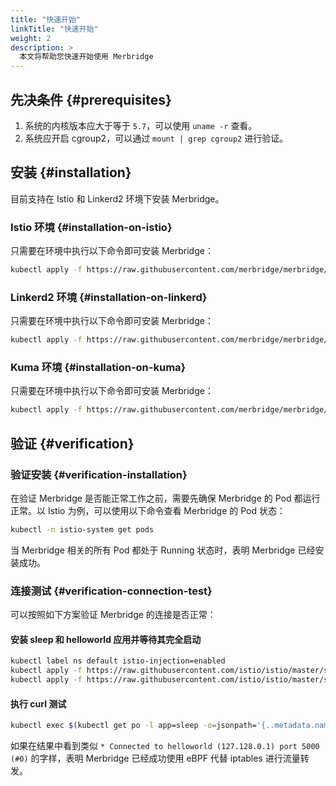 ```yaml
---
title: "快速开始"
linkTitle: "快速开始"
weight: 2
description: >
  本文将帮助您快速开始使用 Merbridge
---
```


## 先决条件 {#prerequisites}

1. 系统的内核版本应大于等于 `5.7`，可以使用 `uname -r` 查看。
1. 系统应开启 cgroup2，可以通过 `mount | grep cgroup2` 进行验证。

## 安装 {#installation}

目前支持在 Istio 和 Linkerd2 环境下安装 Merbridge。

### Istio 环境 {#installation-on-istio}

只需要在环境中执行以下命令即可安装 Merbridge：

```bash
kubectl apply -f https://raw.githubusercontent.com/merbridge/merbridge/main/deploy/all-in-one.yaml
```

### Linkerd2 环境 {#installation-on-linkerd}

只需要在环境中执行以下命令即可安装 Merbridge：

```bash
kubectl apply -f https://raw.githubusercontent.com/merbridge/merbridge/main/deploy/all-in-one-linkerd.yaml
```

### Kuma 环境 {#installation-on-kuma}

只需要在环境中执行以下命令即可安装 Merbridge：

```bash
kubectl apply -f https://raw.githubusercontent.com/merbridge/merbridge/main/deploy/all-in-one-kuma.yaml
```

## 验证 {#verification}

### 验证安装 {#verification-installation}

在验证 Merbridge 是否能正常工作之前，需要先确保 Merbridge 的 Pod 都运行正常。以 Istio 为例，可以使用以下命令查看 Merbridge 的 Pod 状态：

```bash
kubectl -n istio-system get pods
```

当 Merbridge 相关的所有 Pod 都处于 Running 状态时，表明 Merbridge 已经安装成功。

### 连接测试 {#verification-connection-test}

可以按照如下方案验证 Merbridge 的连接是否正常：

#### 安装 sleep 和 helloworld 应用并等待其完全启动

```bash
kubectl label ns default istio-injection=enabled
kubectl apply -f https://raw.githubusercontent.com/istio/istio/master/samples/sleep/sleep.yaml
kubectl apply -f https://raw.githubusercontent.com/istio/istio/master/samples/helloworld/helloworld.yaml
```

#### 执行 curl 测试

```bash
kubectl exec $(kubectl get po -l app=sleep -o=jsonpath='{..metadata.name}') -c sleep -- curl -s -v helloworld:5000/hello
```

如果在结果中看到类似 `* Connected to helloworld (127.128.0.1) port 5000 (#0)` 的字样，表明 Merbridge 已经成功使用 eBPF 代替 iptables 进行流量转发。
